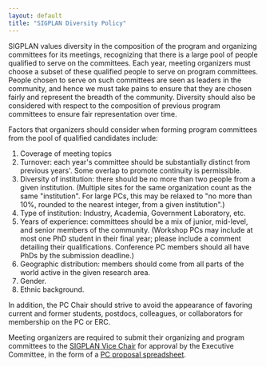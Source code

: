 ```yaml
---
layout: default
title: "SIGPLAN Diversity Policy"
---
```

SIGPLAN values diversity in the composition of the program and
organizing committees for its meetings, recognizing that there is a
large pool of people qualified to serve on the committees. Each
year, meeting organizers must choose a subset of these qualified
people to serve on program committees. People chosen to serve on
such committees are seen as leaders in the community, and hence we
must take pains to ensure that they are chosen fairly and represent
the breadth of the community. Diversity should also be considered
with respect to the composition of previous program committees to
ensure fair representation over time.  

Factors that organizers should consider when forming program
committees from the pool of qualified candidates include:

<!-- BCP: Are these rules just for PCs, or also for EPCs, ERCs, etc.?? I am 
     inclined to leave the language as-is for now. -->
<!-- AF: My memory says that we discussed ERC specifically not having to stick
     to strict rules, since it is expertise-based. EPC is something that 
     only PLDI has. I think it should apply to it. -->


1.  Coverage of meeting topics
2.  Turnover: each year's committee should be substantially
    distinct from previous years'. Some overlap to promote continuity
    is permissible.
3.  Diversity of institution: there should be no more than
    two people from a given institution. 
    (Multiple sites for the same organization count as the same
    "institution". For large PCs, this may be relaxed to "no more than 10%,
    rounded to the nearest integer, from a given institution".) 
4.  Type of institution: Industry, Academia, Government Laboratory,
    etc.
5.  Years of experience: committees should be a mix of junior,
    mid-level, and senior members of the community.  (Workshop PCs may
    include at most one PhD student in their final year; please include a
    comment detailing their qualifications.  Conference PC members should
    all have PhDs by the submission deadline.)  
6.  Geographic distribution: members should come from all parts of
    the world active in the given research area.
7.  Gender.
8.  Ethnic background.

In addition, the PC Chair should strive to avoid the appearance of favoring
current and former students, postdocs, colleagues, or collaborators for
membership on the PC or ERC.

Meeting organizers are required to submit their organizing and program
committees to the
[SIGPLAN Vice Chair](mailto:vc_sigplan@acm.org?subject=Program%20Committee%20Approval)
for approval by the Executive Committee, in the form of a
[PC proposal spreadsheet](/Resources/Guidelines/sigplan-pc-proposal-template.xlsx).
